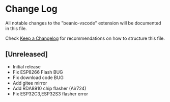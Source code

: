 # Change Log

All notable changes to the "beanio-vscode" extension will be documented in this file.

Check [Keep a Changelog](http://keepachangelog.com/) for recommendations on how to structure this file.

## [Unreleased]

- Initial release
- Fix ESP8266 Flash BUG
- Fix download code BUG
- Add gitee mirror
- Add RDA8910 chip flasher (Air724)
- Fix ESP32C3,ESP32S3 flasher error
